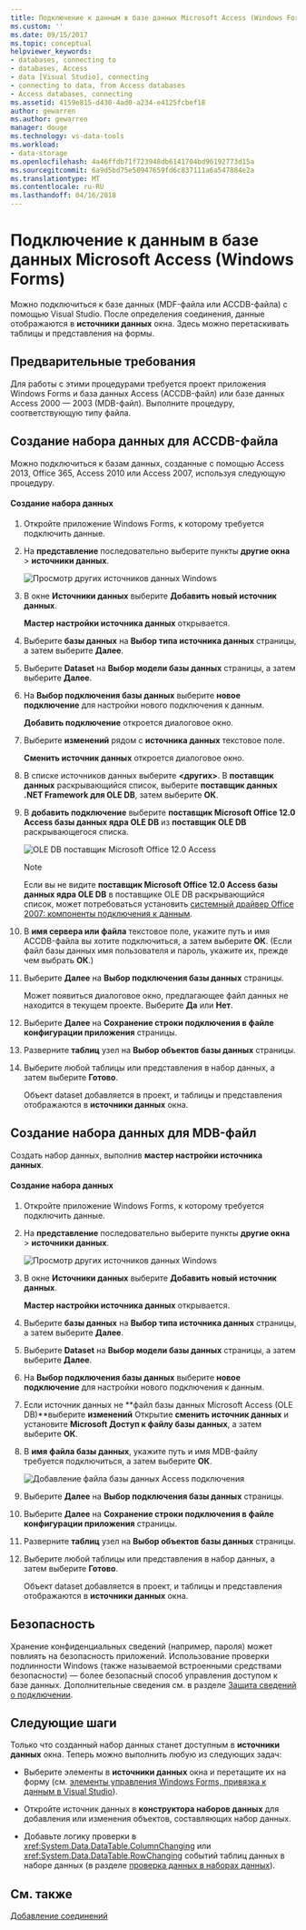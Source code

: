 ```yaml
---
title: Подключение к данным в базе данных Microsoft Access (Windows Forms) | Документы Microsoft
ms.custom: ''
ms.date: 09/15/2017
ms.topic: conceptual
helpviewer_keywords:
- databases, connecting to
- databases, Access
- data [Visual Studio], connecting
- connecting to data, from Access databases
- Access databases, connecting
ms.assetid: 4159e815-d430-4ad0-a234-e4125fcbef18
author: gewarren
ms.author: gewarren
manager: douge
ms.technology: vs-data-tools
ms.workload:
- data-storage
ms.openlocfilehash: 4a46ffdb71f723948db6141704bd96192773d15a
ms.sourcegitcommit: 6a9d5bd75e50947659fd6c837111a6a547884e2a
ms.translationtype: MT
ms.contentlocale: ru-RU
ms.lasthandoff: 04/16/2018
---
```

# <a name="connect-to-data-in-an-access-database-windows-forms"></a>Подключение к данным в базе данных Microsoft Access (Windows Forms)
Можно подключиться к базе данных (MDF-файла или ACCDB-файла) с помощью Visual Studio. После определения соединения, данные отображаются в **источники данных** окна. Здесь можно перетаскивать таблицы и представления на формы.   
  
## <a name="prerequisites"></a>Предварительные требования  
 Для работы с этими процедурами требуется проект приложения Windows Forms и база данных Access (ACCDB-файл) или базе данных Access 2000 — 2003 (MDB-файл). Выполните процедуру, соответствующую типу файла.  
  
## <a name="creating-the-dataset-for-an-accdb-file"></a>Создание набора данных для ACCDB-файла  
 Можно подключиться к базам данных, созданные с помощью Access 2013, Office 365, Access 2010 или Access 2007, используя следующую процедуру.  
  
#### <a name="to-create-the-dataset"></a>Создание набора данных  
  
1.  Откройте приложение Windows Forms, к которому требуется подключить данные.  
  
2.  На **представление** последовательно выберите пункты **другие окна** > **источники данных**.  
  
     ![Просмотр других источников данных Windows](../data-tools/media/viewdatasources.png "ViewDataSources")  
  
3.  В окне **Источники данных** выберите **Добавить новый источник данных**.  

     **Мастер настройки источника данных** открывается.  
  
4.  Выберите **базы данных** на **Выбор типа источника данных** страницы, а затем выберите **Далее**.  
  
5.  Выберите **Dataset** на **Выбор модели базы данных** страницы, а затем выберите **Далее**.  
  
6.  На **Выбор подключения базы данных** выберите **новое подключение** для настройки нового подключения к данным.  

     **Добавить подключение** откроется диалоговое окно.  
  
7.  Выберите **изменений** рядом с **источника данных** текстовое поле.

     **Сменить источник данных** откроется диалоговое окно.  
  
8.  В списке источников данных выберите  **\<других\>**. В **поставщик данных** раскрывающийся список, выберите **поставщик данных .NET Framework для OLE DB**, затем выберите **ОК**.  

9. В **добавить подключение** выберите **поставщик Microsoft Office 12.0 Access базы данных ядра OLE DB** из **поставщик OLE DB** раскрывающегося списка.  
  
     ![OLE DB поставщик Microsoft Office 12.0 Access](../data-tools/media/dataoledbprovideroffice12access.png "dataOLEDBProviderOffice12Access")  

     > [!NOTE]
     >  Если вы не видите **поставщик Microsoft Office 12.0 Access базы данных ядра OLE DB** в поставщике OLE DB раскрывающийся список, может потребоваться установить [системный драйвер Office 2007: компоненты подключения к данным](https://www.microsoft.com/download/confirmation.aspx?id=23734).
  
9. В **имя сервера или файла** текстовое поле, укажите путь и имя ACCDB-файла вы хотите подключиться, а затем выберите **ОК**. (Если файл базы данных имя пользователя и пароль, укажите их, прежде чем выбрать **ОК**.)    
  
10. Выберите **Далее** на **Выбор подключения базы данных** страницы.  

     Может появиться диалоговое окно, предлагающее файл данных не находится в текущем проекте. Выберите **Да** или **Нет**.
  
11. Выберите **Далее** на **Сохранение строки подключения в файле конфигурации приложения** страницы.  
  
12. Разверните **таблиц** узел на **Выбор объектов базы данных** страницы.  
  
13. Выберите любой таблицы или представления в набор данных, а затем выберите **Готово**.  
  
     Объект dataset добавляется в проект, и таблицы и представления отображаются в **источники данных** окна.  
  
## <a name="creating-the-dataset-for-an-mdb-file"></a>Создание набора данных для MDB-файл  
 Создать набор данных, выполнив **мастер настройки источника данных**.  
  
#### <a name="to-create-the-dataset"></a>Создание набора данных  
  
1.  Откройте приложение Windows Forms, к которому требуется подключить данные.  
  
2.  На **представление** последовательно выберите пункты **другие окна** > **источники данных**.  
  
     ![Просмотр других источников данных Windows](../data-tools/media/viewdatasources.png "ViewDataSources")  
  
3.  В окне **Источники данных** выберите **Добавить новый источник данных**.  

     **Мастер настройки источника данных** открывается.
  
4.  Выберите **базы данных** на **Выбор типа источника данных** страницы, а затем выберите **Далее**.  
  
5.  Выберите **Dataset** на **Выбор модели базы данных** страницы, а затем выберите **Далее**.  
  
6.  На **Выбор подключения базы данных** выберите **новое подключение** для настройки нового подключения к данным.  
  
7.  Если источник данных не **файл базы данных Microsoft Access (OLE DB)**выберите **изменений** Открытие **сменить источник данных** и установите **Microsoft Доступ к файлу базы данных**, а затем выберите **ОК**.  
  
8.  В **имя файла базы данных**, укажите путь и имя MDB-файлу требуется подключиться, а затем выберите **ОК**.  
  
     ![Добавление файла базы данных Access подключения](../data-tools/media/dataaddconnectionaccessmdb.png "dataAddConnectionAccessMDB")  
  
9. Выберите **Далее** на **Выбор подключения базы данных** страницы.  
  
10. Выберите **Далее** на **Сохранение строки подключения в файле конфигурации приложения** страницы.  
  
11. Разверните **таблиц** узел на **Выбор объектов базы данных** страницы.  
  
12. Выберите любой таблицы или представления в набор данных, а затем выберите **Готово**.  
  
     Объект dataset добавляется в проект, и таблицы и представления отображаются в **источники данных** окна.  
  
## <a name="security"></a>Безопасность  
 Хранение конфиденциальных сведений (например, пароля) может повлиять на безопасность приложений. Использование проверки подлинности Windows (также называемой встроенными средствами безопасности) — более безопасный способ управления доступом к базе данных. Дополнительные сведения см. в разделе [Защита сведений о подключении](/dotnet/framework/data/adonet/protecting-connection-information).  
  
## <a name="next-steps"></a>Следующие шаги  
 Только что созданный набор данных станет доступным в **источники данных** окна. Теперь можно выполнить любую из следующих задач:  
  
-   Выберите элементы в **источники данных** окна и перетащите их на форму (см. [элементы управления Windows Forms, привязка к данным в Visual Studio](../data-tools/bind-windows-forms-controls-to-data-in-visual-studio.md)).  
  
-   Откройте источник данных в **конструктора наборов данных** для добавления или изменения объектов, составляющих набор данных.  
  
-   Добавьте логику проверки в <xref:System.Data.DataTable.ColumnChanging> или <xref:System.Data.DataTable.RowChanging> событий таблиц данных в наборе данных (в разделе [проверка данных в наборах данных](../data-tools/validate-data-in-datasets.md)).  
  
## <a name="see-also"></a>См. также
[Добавление соединений](../data-tools/add-new-connections.md)
